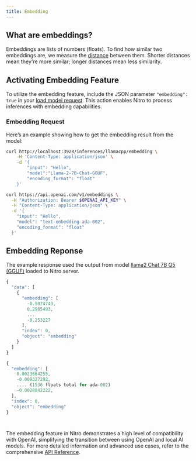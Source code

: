 ```yaml
---
title: Embedding
---
```


## What are embeddings?

Embeddings are lists of numbers (floats). To find how similar two embeddings are, we measure the [distance](https://en.wikipedia.org/wiki/Cosine_similarity) between them. Shorter distances mean they're more similar; longer distances mean less similarity.

## Activating Embedding Feature

To utilize the embedding feature, include the JSON parameter `"embedding": true` in your [load model request](features/load-unload.md). This action enables Nitro to process inferences with embedding capabilities.

### Embedding Request

Here’s an example showing how to get the embedding result from the model:

<div style={{ width: '50%', float: 'left', clear: 'left' }}>

```bash title="Nitro" {1}
curl http://localhost:3928/inferences/llamacpp/embedding \
    -H 'Content-Type: application/json' \
    -d '{
        "input": "Hello",
        "model":"Llama-2-7B-Chat-GGUF",
        "encoding_format": "float"
    }'

```
</div>
<div style={{ width: '50%', float: 'right', clear: 'right' }}>

```bash title="OpenAI request" {1}
curl https://api.openai.com/v1/embeddings \
  -H "Authorization: Bearer $OPENAI_API_KEY" \
  -H "Content-Type: application/json" \
  -d '{
    "input": "Hello",
    "model": "text-embedding-ada-002",
    "encoding_format": "float"
  }'
```
</div>

## Embedding Reponse

The example response used the output from model [llama2 Chat 7B Q5 (GGUF)](https://huggingface.co/TheBloke/Llama-2-7B-Chat-GGUF/tree/main) loaded to Nitro server.

<div style={{ width: '50%', float: 'left', clear: 'left' }}>

```js title="Nitro"
{
  "data": [
    {
      "embedding": [
        -0.9874749,
        0.2965493,
        ...
        -0.253227
      ],
      "index": 0,
      "object": "embedding"
    }
  ]
}         
```
</div>

<div style={{ width: '50%', float: 'right', clear: 'right' }}>

```js title="OpenAI"
{
  "embedding": [
    0.0023064255,
    -0.009327292,
    .... (1536 floats total for ada-002)
    -0.0028842222,
  ],
  "index": 0,
  "object": "embedding"
}




```
</div>


The embedding feature in Nitro demonstrates a high level of compatibility with OpenAI, simplifying the transition between using OpenAI and local AI models. For more detailed information and advanced use cases, refer to the comprehensive [API Reference]((https://nitro.jan.ai/api)).